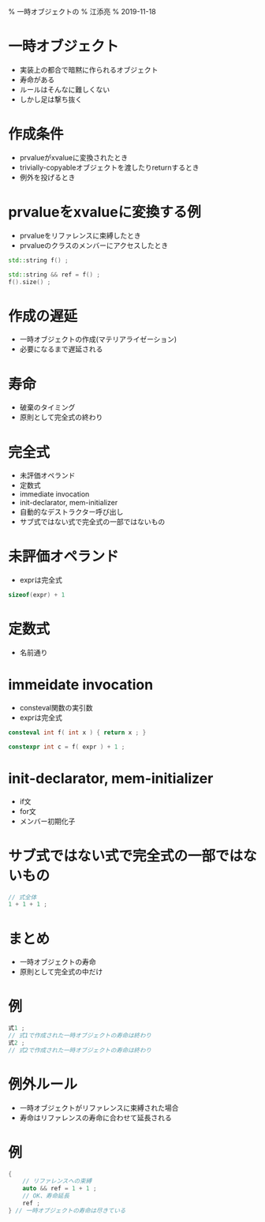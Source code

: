 % 一時オブジェクトの
% 江添亮
% 2019-11-18

# 一時オブジェクト

+ 実装上の都合で暗黙に作られるオブジェクト
+ 寿命がある
+ ルールはそんなに難しくない
+ しかし足は撃ち抜く


# 作成条件

+ prvalueがxvalueに変換されたとき
+ trivially-copyableオブジェクトを渡したりreturnするとき
+ 例外を投げるとき

# prvalueをxvalueに変換する例

+ prvalueをリファレンスに束縛したとき
+ prvalueのクラスのメンバーにアクセスしたとき

~~~cpp
std::string f() ;

std::string && ref = f() ;
f().size() ;
~~~

# 作成の遅延

+ 一時オブジェクトの作成(マテリアライゼーション)
+ 必要になるまで遅延される

# 寿命

+ 破棄のタイミング
+ 原則として完全式の終わり

# 完全式

+ 未評価オペランド
+ 定数式
+ immediate invocation
+ init-declarator, mem-initializer
+ 自動的なデストラクター呼び出し
+ サブ式ではない式で完全式の一部ではないもの

# 未評価オペランド

+ exprは完全式

~~~cpp
sizeof(expr) + 1
~~~

# 定数式

+ 名前通り

# immeidate invocation

+ consteval関数の実引数
+ exprは完全式

~~~cpp
consteval int f( int x ) { return x ; }

constexpr int c = f( expr ) + 1 ;
~~~

# init-declarator, mem-initializer

+ if文
+ for文
+ メンバー初期化子

# サブ式ではない式で完全式の一部ではないもの

~~~cpp
// 式全体
1 + 1 + 1 ;
~~~

# まとめ

+ 一時オブジェクトの寿命
+ 原則として完全式の中だけ

# 例

~~~cpp
式1 ;
// 式1で作成された一時オブジェクトの寿命は終わり
式2 ;
// 式2で作成された一時オブジェクトの寿命は終わり
~~~

# 例外ルール

+ 一時オブジェクトがリファレンスに束縛された場合
+ 寿命はリファレンスの寿命に合わせて延長される

# 例

~~~cpp
{
    // リファレンスへの束縛
    auto && ref = 1 + 1 ;
    // OK、寿命延長
    ref ; 
} // 一時オブジェクトの寿命は尽きている
~~~

